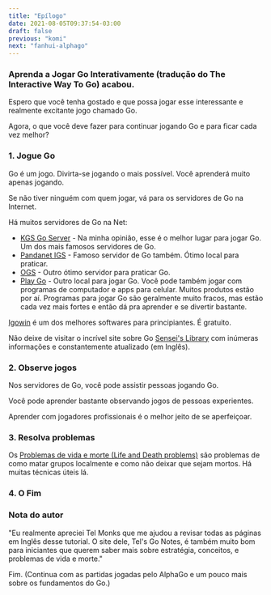 ```yaml
---
title: "Epílogo"
date: 2021-08-05T09:37:54-03:00
draft: false
previous: "komi"
next: "fanhui-alphago"
---
```


### Aprenda a Jogar Go Interativamente (tradução do The Interactive Way To Go) acabou.

Espero que você tenha gostado e que possa jogar esse interessante e realmente excitante jogo chamado Go.

Agora, o que você deve fazer para continuar jogando Go e para ficar cada vez melhor?

### 1. Jogue Go
   
Go é um jogo. Divirta-se jogando o mais possível. Você aprenderá muito apenas jogando.

Se não tiver ninguém com quem jogar, vá para os servidores de Go na Internet.

Há muitos servidores de Go na Net:

- [KGS Go Server](https://www.gokgs.com/) - Na minha opinião, esse é o melhor lugar para jogar Go. Um dos mais famosos servidores de Go.
- [Pandanet IGS](http://pandanet-igs.com/) - Famoso servidor de Go também. Ótimo local para praticar.
- [OGS](https://online-go.com/) - Outro ótimo servidor para praticar Go.
- [Play Go](http://www.playok.com/pt/go/) - Outro local para jogar Go.
Você pode também jogar com programas de computador e apps para celular. Muitos produtos estão por aí. Programas para jogar Go são geralmente muito fracos, mas estão cada vez mais fortes e então dá pra aprender e se divertir bastante.

[Igowin](http://www.smart-games.com/igowin.html) é um dos melhores softwares para principiantes. É gratuito.

Não deixe de visitar o incrível site sobre Go [Sensei's Library](http://senseis.xmp.net/) com inúmeras informações e constantemente atualizado (em Inglês).

### 2. Observe jogos
Nos servidores de Go, você pode assistir pessoas jogando Go.

Você pode aprender bastante observando jogos de pessoas experientes.

Aprender com jogadores profissionais é o melhor jeito de se aperfeiçoar.

### 3. Resolva problemas
   
Os [Problemas de vida e morte (Life and Death problems)](http://playgo.to/problem/tsumego.html) são problemas de como matar grupos localmente e como não deixar que sejam mortos. Há muitas técnicas úteis lá.

### 4. O Fim
### Nota do autor
"Eu realmente apreciei Tel Monks que me ajudou a revisar todas as páginas em Inglês desse tutorial. O site dele, Tel's Go Notes, é também muito bom para iniciantes que querem saber mais sobre estratégia, conceitos, e problemas de vida e morte."

Fim. (Continua com as partidas jogadas pelo AlphaGo e um pouco mais sobre os fundamentos do Go.)

